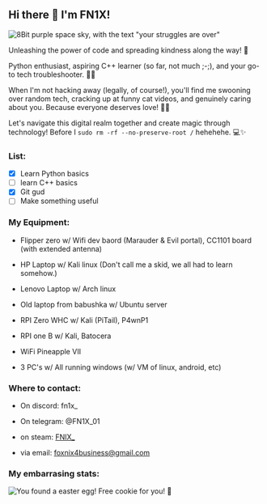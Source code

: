 ## Hi there 👋 I'm FN1X!

![8Bit purple space sky, with the text "your struggles are over"](https://steamuserimages-a.akamaihd.net/ugc/2049752674268264814/904D3DDD305EED4404FA257414EC2146BDBAE36E/?imw=1024&imh=680&ima=fit&impolicy=Letterbox&imcolor=%23000000&letterbox=true)

Unleashing the power of code and spreading kindness along the way! 🌟 

Python enthusiast, aspiring C++ learner (so far, not much ;-;), and your go-to tech troubleshooter. 🐱‍💻

When I'm not hacking away (legally, of course!), you'll find me swooning over random tech, cracking up at funny cat videos, and genuinely caring about you. Because everyone deserves love! 🤟🏼

Let's navigate this digital realm together and create magic through technology! Before I ```sudo rm -rf --no-preserve-root /``` hehehehe. 💻✨

### List:

- [x] Learn Python basics
- [ ] learn C++ basics
- [X] Git gud
- [ ] Make something useful

### My Equipment:

- Flipper zero w/
   Wifi dev baord (Marauder & Evil portal),
   CC1101 board (with extended antenna)

- HP Laptop w/
   Kali linux (Don't call me a skid, we all had to learn somehow.)

- Lenovo Laptop w/
   Arch linux

- Old laptop from babushka w/
   Ubuntu server

- RPI Zero WHC w/
   Kali (PiTail), P4wnP1

- RPI one B w/
   Kali, Batocera

- WiFi Pineapple VII

- 3 PC's w/
  All running windows (w/ VM of linux, android, etc)


### Where to contact:

- On discord: fn1x_

- On telegram: @FN1X_01

- on steam: [FNIX_](https://steamcommunity.com/id/FN1X_)

- via email: foxnix4business@gmail.com

### My embarrasing stats:

![You found a easter egg! Free cookie for you! 🍪](https://github-readme-stats.vercel.app/api?username=FN1X)
